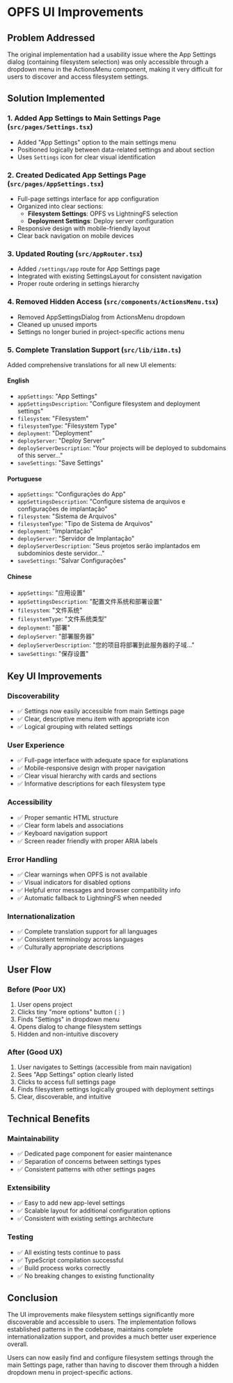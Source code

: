 # OPFS UI Improvements

## Problem Addressed

The original implementation had a usability issue where the App Settings dialog (containing filesystem selection) was only accessible through a dropdown menu in the ActionsMenu component, making it very difficult for users to discover and access filesystem settings.

## Solution Implemented

### 1. **Added App Settings to Main Settings Page** (`src/pages/Settings.tsx`)

- Added "App Settings" option to the main settings menu
- Positioned logically between data-related settings and about section
- Uses `Settings` icon for clear visual identification

### 2. **Created Dedicated App Settings Page** (`src/pages/AppSettings.tsx`)

- Full-page settings interface for app configuration
- Organized into clear sections:
  - **Filesystem Settings**: OPFS vs LightningFS selection
  - **Deployment Settings**: Deploy server configuration
- Responsive design with mobile-friendly layout
- Clear back navigation on mobile devices

### 3. **Updated Routing** (`src/AppRouter.tsx`)

- Added `/settings/app` route for App Settings page
- Integrated with existing SettingsLayout for consistent navigation
- Proper route ordering in settings hierarchy

### 4. **Removed Hidden Access** (`src/components/ActionsMenu.tsx`)

- Removed AppSettingsDialog from ActionsMenu dropdown
- Cleaned up unused imports
- Settings no longer buried in project-specific actions menu

### 5. **Complete Translation Support** (`src/lib/i18n.ts`)

Added comprehensive translations for all new UI elements:

#### English
- `appSettings`: "App Settings"
- `appSettingsDescription`: "Configure filesystem and deployment settings"
- `filesystem`: "Filesystem"
- `filesystemType`: "Filesystem Type"
- `deployment`: "Deployment"
- `deployServer`: "Deploy Server"
- `deployServerDescription`: "Your projects will be deployed to subdomains of this server..."
- `saveSettings`: "Save Settings"

#### Portuguese
- `appSettings`: "Configurações do App"
- `appSettingsDescription`: "Configure sistema de arquivos e configurações de implantação"
- `filesystem`: "Sistema de Arquivos"
- `filesystemType`: "Tipo de Sistema de Arquivos"
- `deployment`: "Implantação"
- `deployServer`: "Servidor de Implantação"
- `deployServerDescription`: "Seus projetos serão implantados em subdomínios deste servidor..."
- `saveSettings`: "Salvar Configurações"

#### Chinese
- `appSettings`: "应用设置"
- `appSettingsDescription`: "配置文件系统和部署设置"
- `filesystem`: "文件系统"
- `filesystemType`: "文件系统类型"
- `deployment`: "部署"
- `deployServer`: "部署服务器"
- `deployServerDescription`: "您的项目将部署到此服务器的子域..."
- `saveSettings`: "保存设置"

## Key UI Improvements

### **Discoverability**
- ✅ Settings now easily accessible from main Settings page
- ✅ Clear, descriptive menu item with appropriate icon
- ✅ Logical grouping with related settings

### **User Experience**
- ✅ Full-page interface with adequate space for explanations
- ✅ Mobile-responsive design with proper navigation
- ✅ Clear visual hierarchy with cards and sections
- ✅ Informative descriptions for each filesystem type

### **Accessibility**
- ✅ Proper semantic HTML structure
- ✅ Clear form labels and associations
- ✅ Keyboard navigation support
- ✅ Screen reader friendly with proper ARIA labels

### **Error Handling**
- ✅ Clear warnings when OPFS is not available
- ✅ Visual indicators for disabled options
- ✅ Helpful error messages and browser compatibility info
- ✅ Automatic fallback to LightningFS when needed

### **Internationalization**
- ✅ Complete translation support for all languages
- ✅ Consistent terminology across languages
- ✅ Culturally appropriate descriptions

## User Flow

### **Before (Poor UX)**
1. User opens project
2. Clicks tiny "more options" button (⋮)
3. Finds "Settings" in dropdown menu
4. Opens dialog to change filesystem settings
5. Hidden and non-intuitive discovery

### **After (Good UX)**
1. User navigates to Settings (accessible from main navigation)
2. Sees "App Settings" option clearly listed
3. Clicks to access full settings page
4. Finds filesystem settings logically grouped with deployment settings
5. Clear, discoverable, and intuitive

## Technical Benefits

### **Maintainability**
- ✅ Dedicated page component for easier maintenance
- ✅ Separation of concerns between settings types
- ✅ Consistent patterns with other settings pages

### **Extensibility**
- ✅ Easy to add new app-level settings
- ✅ Scalable layout for additional configuration options
- ✅ Consistent with existing settings architecture

### **Testing**
- ✅ All existing tests continue to pass
- ✅ TypeScript compilation successful
- ✅ Build process works correctly
- ✅ No breaking changes to existing functionality

## Conclusion

The UI improvements make filesystem settings significantly more discoverable and accessible to users. The implementation follows established patterns in the codebase, maintains complete internationalization support, and provides a much better user experience overall.

Users can now easily find and configure filesystem settings through the main Settings page, rather than having to discover them through a hidden dropdown menu in project-specific actions.